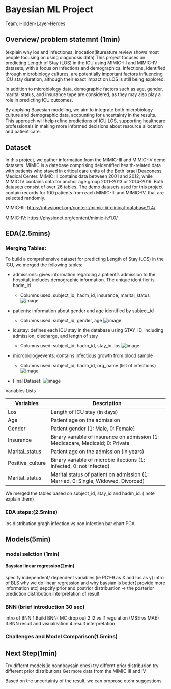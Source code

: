 # Bayesian ML Project
Team: Hidden-Layer-Heroes 

## Overview/ problem statemnt (1min)
(explain why los   and infectionss, inocation(litureature review shows most people focusing on using diagonosis data)
This project focuses on predicting Length of Stay (LOS) in the ICU using MIMIC-III and MIMIC-IV datasets, with a focus on infections and demographics. Infections, identified through microbiology cultures, are potentially important factors influencing ICU stay duration, although their exact impact on LOS is still being explored.

In addition to microbiology data, demographic factors such as age, gender, marital status, and insurance type are considered, as they may also play a role in predicting ICU outcomes.

By applying Bayesian modeling, we aim to integrate both microbiology culture and demographic data, accounting for uncertainty in the results. This approach will help refine predictions of ICU LOS, supporting healthcare professionals in making more informed decisions about resource allocation and patient care.

## Dataset 
In this project, we gather information from the MIMIC-III and MIMIC-IV demo datasets. MIMIC is a database comprising deidentified health-related data with patients who stayed in critical care units of the Beth Israel Deaconess Medical Center. MIMIC III contains data between 2001 and 2012, while MIMIC IV contains data for anchor age group 2011-2013 or 2014-2016. Both datasets consist of over 26 tables. The demo datasets used for this project contain records for 100 patients from each MIMIC-III and MIMIC-IV, that are selected randomly. 

MIMIC-III: https://physionet.org/content/mimic-iii-clinical-database/1.4/

MIMIC-IV: https://physionet.org/content/mimic-iv/1.0/




## EDA(2.5mins)

### Merging Tables:

To build a comprehensive dataset for predicting Length of Stay (LOS) in the ICU, we merged the following tables: 
- admissions: gives information regarding a patient’s admission to the hospital, includes demographic information. The unique identifier is hadm_id
  - Columns used: subject_id, hadm_id, insurance, marital_status
    ![image](https://github.com/user-attachments/assets/3e0ee544-6e55-46ec-8377-015fbdc01283)

- patients: information about gender and age identified by subject_id
  - Columns used: subject_id, gender, age
    ![image](https://github.com/user-attachments/assets/f2865c69-d60f-4ae5-9109-3d2ffa0f5cde)

- icustay: defines each ICU stay in the database using STAY_ID, including admission, discharge, and length of stay
  - Columns used: subject_id, hadm_id, stay_id, los
    ![image](https://github.com/user-attachments/assets/f5be437b-8062-4f17-931b-9318ce798839)

- microbiologyevents: contains infectious growth from blood sample
  - Columns used: subject_id, hadm_id, org_name (list of infections)
    ![image](https://github.com/user-attachments/assets/b76ebc77-f3ae-4de6-bd35-cf3e293380fd)

- Final Dataset:
  ![image](https://github.com/user-attachments/assets/2ad09f49-41a4-4679-a3ac-ac1f057ab19c)

Variables Lists

| Variables  | Description |
| ------------- | ------------- |
| Los  | Length of ICU stay (in days)  |
| Age  | Patient age on the admission  |
| Gender  | Patient gender (1: Male, 0: Female)  |
| Insurance  | Binary variable of insurance on admission (1: Medicacare, Medicaid; 0: Private  |
| Marital_status  | Patient age on the admission (in years) |
| Positive_culture  | Binary variable of microbio ifections (1: infected, 0: not infected)  |
| Marital_status  | Marital status of patient on admission (1: Married, 0: Single, Widowed, Divorced)  |


We merged the tables based on subject_id, stay_id and hadm_id.  ( note explain them)

### EDA steps:(2.5mins)

los distribution gragh 
infection vs non infection bar chart
PCA


## Models(5min)

### model selction (1min)
#### Baysian linear regression(2min) 

specify independent/ dependent variables (ie PC1-9 as X and los as y)
intro of BLS
why we do linear regression and why baysian is better( provide more information etc)
sepcify prior and postrior distribustion -> the posterior prediction distribution
interpretation of result

### BNN (brief introduction 30 sec)

intro of BNN
1.Build BNN( MC drop ou)
2.l2 vs l1 regulation (MSE vs MAE)
3.BNN result and visualization
4.result interpretation

### Challenges and Model Comparison(1.5mins)

## Next Step(1min)
 Try differnt models(ie  nonnbaysain ones)
 try differnt prior distriburion
 try different prior distributions
 Get more data from the MIMIC III and IV

 Based on the uncertainty of the result, we can proprose otehr suggestions
 
 









